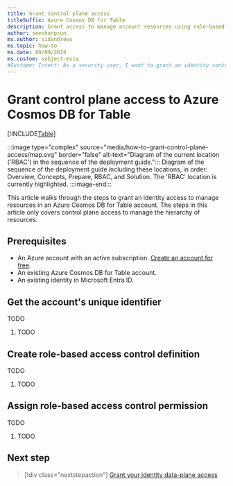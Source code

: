 ```yaml
---
title: Grant control plane access
titleSuffix: Azure Cosmos DB for Table
description: Grant access to manage account resources using role-based access control, Microsoft Entra, and Azure Cosmos DB for Table.
author: seesharprun
ms.author: sidandrews
ms.topic: how-to
ms.date: 09/09/2024
ms.custom: subject-msia
#Customer Intent: As a security user, I want to grant an identity control-plane access to Azure Cosmos DB for Table, so that my ops team can manage account resources.
---
```


# Grant control plane access to Azure Cosmos DB for Table

[!INCLUDE[Table](../../includes/appliesto-table.md)]

:::image type="complex" source="media/how-to-grant-control-plane-access/map.svg" border="false" alt-text="Diagram of the current location ('RBAC') in the sequence of the deployment guide.":::
Diagram of the sequence of the deployment guide including these locations, in order: Overview, Concepts, Prepare, RBAC, and Solution. The 'RBAC' location is currently highlighted.
:::image-end:::

This article walks through the steps to grant an identity access to manage resources in an Azure Cosmos DB for Table account. The steps in this article only covers control plane access to manage the hierarchy of resources.

## Prerequisites

- An Azure account with an active subscription. [Create an account for free](https://azure.microsoft.com/free/?WT.mc_id=A261C142F).
- An existing Azure Cosmos DB for Table account.
- An existing identity in Microsoft Entra ID.

## Get the account's unique identifier

TODO

1. TODO

## Create role-based access control definition

TODO

1. TODO

## Assign role-based access control permission

TODO

1. TODO

## Next step

> [!div class="nextstepaction"]
> [Grant your identity data-plane access](how-to-grant-data-plane-access.md)
